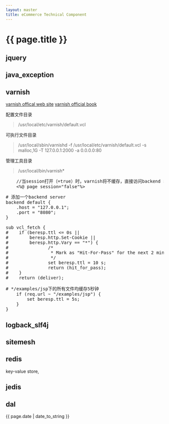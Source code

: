 ```yaml
---
layout: master
title: eCommerce Technical Component
---
```

# {{ page.title }} #


## jquery          ##

## java_exception  ##

## varnish         ##
[varnish offical web site](https://www.varnish-cache.org/)
[varnish official book](https://www.varnish-software.com/static/book/)

配置文件目录
> /usr/local/etc/varnish/default.vcl

可执行文件目录
> /usr/local/sbin/varnishd  -f /usr/local/etc/varnish/default.vcl  -s malloc,1G -T 127.0.0.1:2000 -a 0.0.0.0:80

管理工具目录
> /usr/local/bin/varnish*

<pre class="brush:jsp">
	//当session打开（=true）时，varnish将不缓存，直接访问backend server
	<%@ page session="false"%>
</pre>

<pre class="brush:perl">
# 添加一个backend server
backend default {
    .host = "127.0.0.1";
    .port = "8080";
}

sub vcl_fetch {
#    if (beresp.ttl <= 0s ||
#        beresp.http.Set-Cookie ||
#        beresp.http.Vary == "*") {
#               /*
#                * Mark as "Hit-For-Pass" for the next 2 minutes
#                */
#               set beresp.ttl = 10 s;
#               return (hit_for_pass);
#    }
#    return (deliver);

# */examples/jsp下的所有文件均缓存5秒钟
    if (req.url ~ "/examples/jsp") {
        set beresp.ttl = 5s;
    }
}
</pre>

## logback_slf4j   ##

## sitemesh        ##

## redis           ##
key-value store, 
## jedis           ##

## dal             ##


<p>{{ page.date | date_to_string }}</p>
